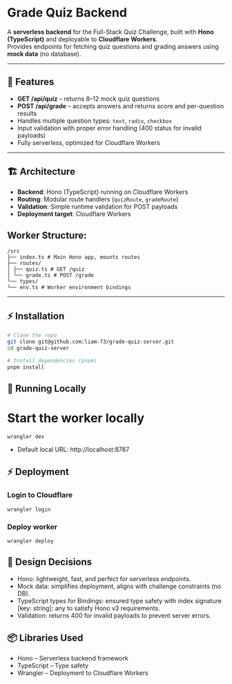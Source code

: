 # Grade Quiz Backend

A **serverless backend** for the Full-Stack Quiz Challenge, built with **Hono (TypeScript)** and deployable to **Cloudflare Workers**.  
Provides endpoints for fetching quiz questions and grading answers using **mock data** (no database).

---

## 🚀 Features

- **GET /api/quiz** – returns 8–12 mock quiz questions
- **POST /api/grade** – accepts answers and returns score and per-question results
- Handles multiple question types: `text`, `radio`, `checkbox`
- Input validation with proper error handling (400 status for invalid payloads)
- Fully serverless, optimized for Cloudflare Workers

---

## 🏗️ Architecture

- **Backend**: Hono (TypeScript) running on Cloudflare Workers
- **Routing**: Modular route handlers (`quizRoute`, `gradeRoute`)
- **Validation**: Simple runtime validation for POST payloads
- **Deployment target**: Cloudflare Workers

## Worker Structure:

```
/src
├── index.ts # Main Hono app, mounts routes
├── routes/
│ ├── quiz.ts # GET /quiz
│ └── grade.ts # POST /grade
└── types/
└── env.ts # Worker environment bindings
```

---

## ⚡ Installation

```bash
# Clone the repo
git clone git@github.com:liam-73/grade-quiz-server.git
cd grade-quiz-server

# Install dependencies (pnpm)
pnpm install
```

## 🔧 Running Locally

# Start the worker locally

```
wrangler dev
```

- Default local URL: http://localhost:8787

## ⚡ Deployment

### Login to Cloudflare

```
wrangler login
```

### Deploy worker

```
wrangler deploy
```

## 📝 Design Decisions

- Hono: lightweight, fast, and perfect for serverless endpoints.
- Mock data: simplifies deployment, aligns with challenge constraints (no DB).
- TypeScript types for Bindings: ensured type safety with index signature [key: string]: any to satisfy Hono v3 requirements.
- Validation: returns 400 for invalid payloads to prevent server errors.

## 📦 Libraries Used

- Hono – Serverless backend framework
- TypeScript – Type safety
- Wrangler – Deployment to Cloudflare Workers
